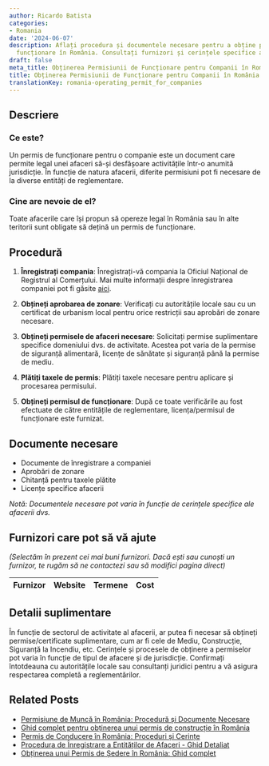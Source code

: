 ```yaml
---
author: Ricardo Batista
categories:
- Romania
date: '2024-06-07'
description: Aflați procedura și documentele necesare pentru a obține permisul de
  funcționare în România. Consultați furnizori și cerințele specifice ale afacerii.
draft: false
meta_title: Obținerea Permisiunii de Funcționare pentru Companii în România
title: Obținerea Permisiunii de Funcționare pentru Companii în România
translationKey: romania-operating_permit_for_companies
---
```



## Descriere
### Ce este?
Un permis de funcționare pentru o companie este un document care permite legal unei afaceri să-și desfășoare activitățile într-o anumită jurisdicție. În funcție de natura afacerii, diferite permisiuni pot fi necesare de la diverse entități de reglementare.

### Cine are nevoie de el?
Toate afacerile care își propun să opereze legal în România sau în alte teritorii sunt obligate să dețină un permis de funcționare. 

## Procedură
1. **Înregistrați compania**: Înregistrați-vă compania la Oficiul Național de Registrul al Comerțului. Mai multe informații despre înregistrarea companiei pot fi găsite [aici](http://www.onrc.ro/index.php/en/).
   
2. **Obțineți aprobarea de zonare**: Verificați cu autoritățile locale sau cu un certificat de urbanism local pentru orice restricții sau aprobări de zonare necesare.

3. **Obțineți permisele de afaceri necesare**: Solicitați permise suplimentare specifice domeniului dvs. de activitate. Acestea pot varia de la permise de siguranță alimentară, licențe de sănătate și siguranță până la permise de mediu.

4. **Plătiți taxele de permis**: Plătiți taxele necesare pentru aplicare și procesarea permisului.

5. **Obțineți permisul de funcționare**: După ce toate verificările au fost efectuate de către entitățile de reglementare, licența/permisul de funcționare este furnizat.

## Documente necesare
- Documente de înregistrare a companiei
- Aprobări de zonare
- Chitanță pentru taxele plătite
- Licențe specifice afacerii

*Notă: Documentele necesare pot varia în funcție de cerințele specifice ale afacerii dvs.*

## Furnizori care pot să vă ajute

_(Selectăm în prezent cei mai buni furnizori. Dacă ești sau cunoști un furnizor, te rugăm să ne contactezi sau să modifici pagina direct)_

| Furnizor        |     Website     |     Termene      |       Cost       |
| --------------- | --------------- |  :-------------: | :-------------: |

## Detalii suplimentare
În funcție de sectorul de activitate al afacerii, ar putea fi necesar să obțineți permise/certificate suplimentare, cum ar fi cele de Mediu, Construcție, Siguranță la Incendiu, etc. Cerințele și procesele de obținere a permiselor pot varia în funcție de tipul de afacere și de jurisdicție. Confirmați întotdeauna cu autoritățile locale sau consultanți juridici pentru a vă asigura respectarea completă a reglementărilor.


## Related Posts

- [Permisiune de Muncă în România: Procedură și Documente Necesare](https://tramitit.com/ro/guides/romania/solicitare_permis_de_munca_pentru_expati/)
- [Ghid complet pentru obținerea unui permis de construcție în România](https://tramitit.com/ro/guides/romania/autorizatie_de_construire/)
- [Permis de Conducere în România: Proceduri și Cerințe](https://tramitit.com/ro/guides/romania/permis_de_conducere/)
- [Procedura de Înregistrare a Entităților de Afaceri - Ghid Detaliat](https://tramitit.com/ro/guides/romania/inregistrare_firma/)
- [Obținerea unui Permis de Ședere în România: Ghid complet](https://tramitit.com/ro/guides/romania/permis_de_sedere/)
